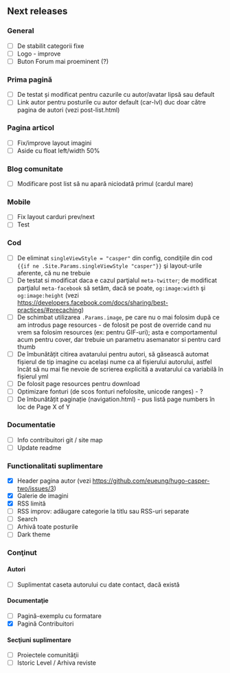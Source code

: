 ## Next releases
### General
* [ ] De stabilit categorii fixe
* [ ] Logo - improve
* [ ] Buton Forum mai proeminent (?)

### Prima pagină
* [ ] De testat și modificat pentru cazurile cu autor/avatar lipsă sau default
* [ ] Link autor pentru posturile cu autor default (car-lvl) duc doar către pagina de autori (vezi post-list.html)

### Pagina articol
* [ ] Fix/improve layout imagini
* [ ] Aside cu float left/width 50%

### Blog comunitate
* [ ] Modificare post list să nu apară niciodată primul (cardul mare)

### Mobile
* [ ] Fix layout carduri prev/next
* [ ] Test

### Cod
* [ ] De eliminat `singleViewStyle = "casper"` din config, condiţiile din cod `{{if ne .Site.Params.singleViewStyle "casper"}}` şi layout-urile aferente, că nu ne trebuie
* [ ] De testat si modificat daca e cazul parţialul `meta-twitter`; de modificat parţialul `meta-facebook` să setăm, dacă se poate, `og:image:width` şi `og:image:height` (vezi https://developers.facebook.com/docs/sharing/best-practices/#precaching)
* [ ] De schimbat utilizarea `.Params.image`, pe care nu o mai folosim după ce am introdus page resources - de folosit pe post de override cand nu vrem sa folosim resources (ex: pentru GIF-uri); asta e comportamentul acum pentru cover, dar trebuie un parametru asemanator si pentru card thumb
* [ ] De îmbunătățit citirea avatarului pentru autori, să găsească automat fișierul de tip imagine cu același nume ca al fișierului autorului, astfel încât să nu mai fie nevoie de scrierea explicită a avatarului ca variabilă în fișierul yml
* [ ] De folosit page resources pentru download
* [ ] Optimizare fonturi (de scos fonturi nefolosite, unicode ranges) - ?
* [ ] De îmbunătățit paginație (navigation.html) - pus listă page numbers în loc de Page X of Y

### Documentatie
* [ ] Info contribuitori git / site map
* [ ] Update readme

### Functionalitati suplimentare
* [x] Header pagina autor (vezi https://github.com/eueung/hugo-casper-two/issues/3)
* [x] Galerie de imagini
* [x] RSS limită
* [ ] RSS improv: adăugare categorie la titlu sau RSS-uri separate
* [ ] Search
* [ ] Arhivă toate posturile
* [ ] Dark theme

### Conţinut
#### Autori
* [ ] Suplimentat caseta autorului cu date contact, dacă există

#### Documentaţie
* [ ] Pagină-exemplu cu formatare
* [x] Pagină Contribuitori

#### Secţiuni suplimentare
* [ ] Proiectele comunităţii
* [ ] Istoric Level / Arhiva reviste
